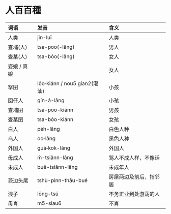 # 人百百種

| 词语 | 发音 | 含义 |
| :--- | :--- | :--- |
| 人类 | jîn-luī | 人类 |
| 查埔\(人\) | tsa-poo\(-lâng\) | 男人 |
| 查某\(人\) | tsa-bóo\(-lâng\) | 女人 |
| 姿娘 / 真娘 |  | 女人 |
| 孥囝 | lôo‑kiánn / nou5 gian2\(潮汕\) | 小孩 |
| 囡仔人 | gín-á-lâng | 小孩 |
| 查埔囝 | tsa-poo-kiánn | 男孩 |
| 查某囝 | tsa-bóo-kiánn | 女孩 |
| 白人 | pe̍h-lâng | 白色人种 |
| 乌人 | oo‑lâng | 黑色人种 |
| 外国人 | guā‑kok-lâng | 外国人 |
| 毋成人 | m̄-tsiânn-lâng | 骂人不成人样，不像话 |
| 未成人 | buē-tsiânn-lâng | 未成年人 |
| 茨边头尾 | tshù-pinn-thâu-bué | 房屋两边及前后，指邻居 |
| 浪子 | lōng-tsú | 不务正业到处游荡的人 |
| 毋肖 | m5-siau6 | 不肖 |



